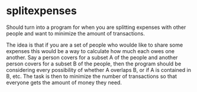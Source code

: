 # splitexpenses
Should turn into a program for when you are splitting expenses with other people and want to minimize the amount of transactions.

The idea is that if you are a set of people who woulde like to share some expenses this would be a way to calculate how much each owes one another.
Say a person covers for a subset A of the people and another person covers for a subset B of the people, then the program should be considering every possibility of whether A overlaps B, or if A is contained in B, etc.
The task is then to minimize the number of transactions so that everyone gets the amount of money they need.
